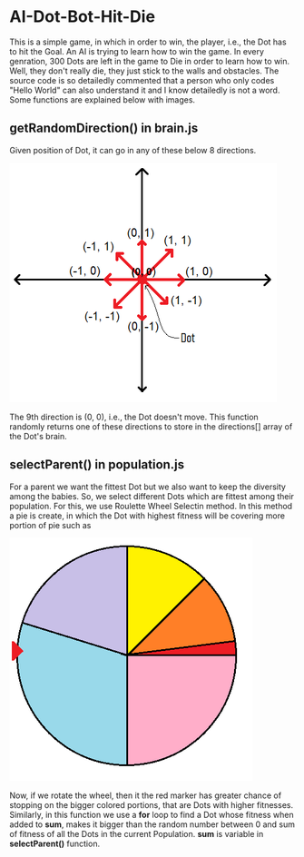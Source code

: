 # AI-Dot-Bot-Hit-Die

This is a simple game, in which in order to win, the player, i.e., the Dot has to hit the Goal. 
An AI is trying to learn how to win the game. In every genration, 300 Dots are left in the game to Die in order to learn how to win. Well, they don't really die, they just stick
to the walls and obstacles. 
The source code is so detailedly commented that a person who only codes "Hello World" can also understand it and I know detailedly is not a word.
Some functions are explained below with images.




## getRandomDirection() in brain.js
Given position of Dot, it can go in any of these below 8 directions.

![](https://github.com/Saniya07/AI-Dot-Bot-Hit-Die/blob/master/images/Git.png)

The 9th direction is (0, 0), i.e., the Dot doesn't move. This function randomly returns one of these directions to store in the directions[] array of the Dot's brain.




## selectParent() in population.js
For a parent we want the fittest Dot but we also want to keep the diversity among the babies. So, we select different Dots which are fittest among their population. For this, we use Roulette Wheel Selectin method. In this method a pie is create, in which the Dot with highest fitness will be covering more portion of pie such as

![](https://github.com/Saniya07/AI-Dot-Bot-Hit-Die/blob/master/images/Git2.png)

Now, if we rotate the wheel, then it the red marker has greater chance of stopping on the bigger colored portions, that are Dots with higher fitnesses.
Similarly, in this function we use a __for__ loop to find a Dot whose fitness when added to __sum__, makes it bigger than the random number between 0 and sum of fitness of all the Dots in the current Population. __sum__ is variable in __selectParent()__ function.
